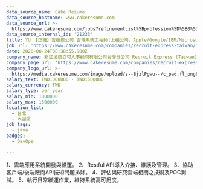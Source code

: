 ```yaml
---
data_source_name: Cake Resume
data_source_hostname: www.cakeresume.com
data_source_url: >-
  https://www.cakeresume.com/jobs?refinementList%5Bprofession%5D%5B0%5D=tech_devops&refi[…]5D=per_year&range%5Bsalary_range%5D%5Bmin%5D=1000000&page=2
data_source_internal_id: '21233'
title: YU 【正職】雲服務公司 雲端系統工程師(上櫃公司，Apple/Google/IBM/Microsoft...合作公司)
job_url: 'https://www.cakeresume.com/companies/recruit-express-taiwan/jobs/5d1a1d'
date: 2020-06-24T08:38:55.900Z
company_name: 新加坡商立可人事顧問有限公司台灣分公司 Recruit Express (Taiwan)
company_page_url: 'https://www.cakeresume.com/companies/recruit-express-taiwan'
company_logo_url: >-
  https://media.cakeresume.com/image/upload/s--8jzlPgwu--/c_pad,fl_png8,h_200,w_200/v1566176619/pxugexvfcc68sz5kf2sn.png
salary_text: TWD1000000 - TWD1500000
salary_currency: TWD
salary_type: per_year
salary_min: 1000000
salary_max: 1500000
location_list:
  - 台北
  - 內湖區
job_tags:
  - java
badges:
  - DevOps

---
```


1、雲端應用系統開發與維運。 2、Restful API導入介接、維護及管理。 3、協助客戶端/後端廠商API技術問題排除。 4、評估與研究雲端相關之技術及POC測試。 5、執行日常維運作業，維持系統高可用度。